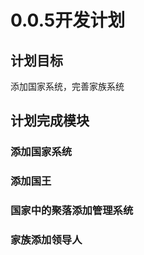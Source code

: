 ﻿# 0.0.5开发计划

## 计划目标

添加国家系统，完善家族系统

## 计划完成模块

### 添加国家系统

### 添加国王

### 国家中的聚落添加管理系统

### 家族添加领导人